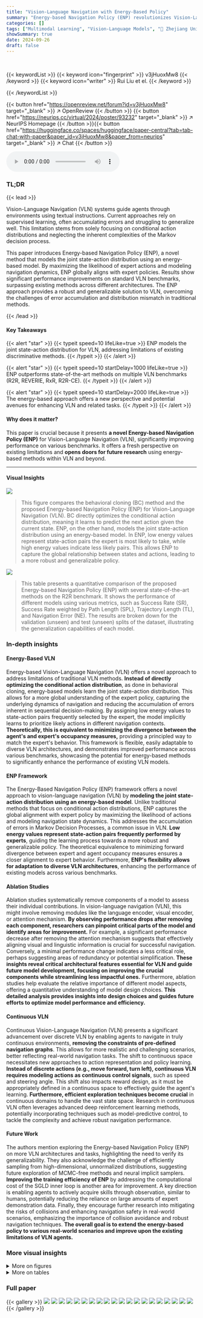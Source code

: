 ```yaml
---
title: "Vision-Language Navigation with Energy-Based Policy"
summary: "Energy-based Navigation Policy (ENP) revolutionizes Vision-Language Navigation by modeling joint state-action distributions, achieving superior performance across diverse benchmarks."
categories: []
tags: ["Multimodal Learning", "Vision-Language Models", "🏢 Zhejiang University",]
showSummary: true
date: 2024-09-26
draft: false
---
```


<br>

{{< keywordList >}}
{{< keyword icon="fingerprint" >}} v3jHuoxMw8 {{< /keyword >}}
{{< keyword icon="writer" >}} Rui Liu et el. {{< /keyword >}}
 
{{< /keywordList >}}

{{< button href="https://openreview.net/forum?id=v3jHuoxMw8" target="_blank" >}}
↗ OpenReview
{{< /button >}}
{{< button href="https://neurips.cc/virtual/2024/poster/93232" target="_blank" >}}
↗ NeurIPS Homepage
{{< /button >}}{{< button href="https://huggingface.co/spaces/huggingface/paper-central?tab=tab-chat-with-paper&paper_id=v3jHuoxMw8&paper_from=neurips" target="_blank" >}}
↗ Chat
{{< /button >}}



<audio controls>
    <source src="https://ai-paper-reviewer.com/v3jHuoxMw8/podcast.wav" type="audio/wav">
    Your browser does not support the audio element.
</audio>


### TL;DR


{{< lead >}}

Vision-Language Navigation (VLN) systems guide agents through environments using textual instructions.  Current approaches rely on supervised learning, often accumulating errors and struggling to generalize well. This limitation stems from solely focusing on conditional action distributions and neglecting the inherent complexities of the Markov decision process. 

This paper introduces Energy-based Navigation Policy (ENP), a novel method that models the joint state-action distribution using an energy-based model.  By maximizing the likelihood of expert actions and modeling navigation dynamics, ENP globally aligns with expert policies.  Results show significant performance improvements on standard VLN benchmarks, surpassing existing methods across different architectures.  The ENP approach provides a robust and generalizable solution to VLN, overcoming the challenges of error accumulation and distribution mismatch in traditional methods. 

{{< /lead >}}


#### Key Takeaways

{{< alert "star" >}}
{{< typeit speed=10 lifeLike=true >}} ENP models the joint state-action distribution for VLN, addressing limitations of existing discriminative methods. {{< /typeit >}}
{{< /alert >}}

{{< alert "star" >}}
{{< typeit speed=10 startDelay=1000 lifeLike=true >}} ENP outperforms state-of-the-art methods on multiple VLN benchmarks (R2R, REVERIE, RxR, R2R-CE). {{< /typeit >}}
{{< /alert >}}

{{< alert "star" >}}
{{< typeit speed=10 startDelay=2000 lifeLike=true >}} The energy-based approach offers a new perspective and potential avenues for enhancing VLN and related tasks. {{< /typeit >}}
{{< /alert >}}

#### Why does it matter?
This paper is crucial because it presents **a novel Energy-based Navigation Policy (ENP)** for Vision-Language Navigation (VLN), significantly improving performance on various benchmarks.  It offers a fresh perspective on existing limitations and **opens doors for future research** using energy-based methods within VLN and beyond.

------
#### Visual Insights



![](https://ai-paper-reviewer.com/v3jHuoxMw8/figures_1_1.jpg)

> This figure compares the behavioral cloning (BC) method and the proposed Energy-based Navigation Policy (ENP) for Vision-Language Navigation (VLN).  BC directly optimizes the conditional action distribution, meaning it learns to predict the next action given the current state.  ENP, on the other hand, models the joint state-action distribution using an energy-based model. In ENP, low energy values represent state-action pairs the expert is most likely to take, while high energy values indicate less likely pairs. This allows ENP to capture the global relationship between states and actions, leading to a more robust and generalizable policy.





![](https://ai-paper-reviewer.com/v3jHuoxMw8/tables_6_1.jpg)

> This table presents a quantitative comparison of the proposed Energy-based Navigation Policy (ENP) with several state-of-the-art methods on the R2R benchmark.  It shows the performance of different models using various metrics, such as Success Rate (SR), Success Rate weighted by Path Length (SPL), Trajectory Length (TL), and Navigation Error (NE). The results are broken down for the validation (unseen) and test (unseen) splits of the dataset, illustrating the generalization capabilities of each model.





### In-depth insights


#### Energy-Based VLN
Energy-based Vision-Language Navigation (VLN) offers a novel approach to address limitations of traditional VLN methods.  **Instead of directly optimizing the conditional action distribution**, as done in behavioral cloning, energy-based models learn the joint state-action distribution. This allows for a more global understanding of the expert policy, capturing the underlying dynamics of navigation and reducing the accumulation of errors inherent in sequential decision-making. By assigning low energy values to state-action pairs frequently selected by the expert, the model implicitly learns to prioritize likely actions in different navigation contexts.  **Theoretically, this is equivalent to minimizing the divergence between the agent's and expert's occupancy measures,** providing a principled way to match the expert's behavior.  This framework is flexible, easily adaptable to diverse VLN architectures, and demonstrates improved performance across various benchmarks, showcasing the potential for energy-based methods to significantly enhance the performance of existing VLN models.

#### ENP Framework
The Energy-Based Navigation Policy (ENP) framework offers a novel approach to vision-language navigation (VLN) by **modeling the joint state-action distribution using an energy-based model**. Unlike traditional methods that focus on conditional action distributions, ENP captures the global alignment with expert policy by maximizing the likelihood of actions and modeling navigation state dynamics. This addresses the accumulation of errors in Markov Decision Processes, a common issue in VLN.  **Low energy values represent state-action pairs frequently performed by experts**, guiding the learning process towards a more robust and generalizable policy.  The theoretical equivalence to minimizing forward divergence between expert and agent occupancy measures ensures a closer alignment to expert behavior.  Furthermore, **ENP's flexibility allows for adaptation to diverse VLN architectures**, enhancing the performance of existing models across various benchmarks.

#### Ablation Studies
Ablation studies systematically remove components of a model to assess their individual contributions.  In vision-language navigation (VLN), this might involve removing modules like the language encoder, visual encoder, or attention mechanism. **By observing performance drops after removing each component, researchers can pinpoint critical parts of the model and identify areas for improvement.**  For example, a significant performance decrease after removing the attention mechanism suggests that effectively aligning visual and linguistic information is crucial for successful navigation. Conversely, a minimal performance change indicates a less critical role, perhaps suggesting areas of redundancy or potential simplification.  **These insights reveal critical architectural features essential for VLN and guide future model development, focusing on improving the crucial components while streamlining less impactful ones.**  Furthermore, ablation studies help evaluate the relative importance of different model aspects, offering a quantitative understanding of model design choices. **This detailed analysis provides insights into design choices and guides future efforts to optimize model performance and efficiency.**

#### Continuous VLN
Continuous Vision-Language Navigation (VLN) presents a significant advancement over discrete VLN by enabling agents to navigate in truly continuous environments, **removing the constraints of pre-defined navigation graphs**. This allows for more realistic and challenging scenarios, better reflecting real-world navigation tasks.  The shift to continuous space necessitates new approaches to action representation and policy learning.  **Instead of discrete actions (e.g., move forward, turn left), continuous VLN requires modeling actions as continuous control signals**, such as speed and steering angle.  This shift also impacts reward design, as it must be appropriately defined in a continuous space to effectively guide the agent's learning.  **Furthermore, efficient exploration techniques become crucial** in continuous domains to handle the vast state space.  Research in continuous VLN often leverages advanced deep reinforcement learning methods, potentially incorporating techniques such as model-predictive control, to tackle the complexity and achieve robust navigation performance.

#### Future Work
The authors mention exploring the Energy-based Navigation Policy (ENP) on more VLN architectures and tasks, highlighting the need to verify its generalizability.  They also acknowledge the challenge of efficiently sampling from high-dimensional, unnormalized distributions, suggesting future exploration of MCMC-free methods and neural implicit samplers.  **Improving the training efficiency of ENP** by addressing the computational cost of the SGLD inner loop is another area for improvement.  A key direction is enabling agents to actively acquire skills through observation, similar to humans, potentially reducing the reliance on large amounts of expert demonstration data. Finally, they encourage further research into mitigating the risks of collisions and enhancing navigation safety in real-world scenarios, emphasizing the importance of collision avoidance and robust navigation techniques.  **The overall goal is to extend the energy-based policy to various real-world scenarios and improve upon the existing limitations of VLN agents.**


### More visual insights

<details>
<summary>More on figures
</summary>


![](https://ai-paper-reviewer.com/v3jHuoxMw8/figures_3_1.jpg)

> The figure illustrates the Energy-based Navigation Policy (ENP) framework.  It shows how, at each time step, the agent takes in an instruction, current observation, and past navigation history. This information is processed by a cross-modal state encoder to produce a state representation.  This representation is then used by an action classifier to predict the next action.  Critically, ENP incorporates a marginal state memory and uses Stochastic Gradient Langevin Dynamics (SGLD) to optimize both the cross-entropy loss of the action prediction and a marginal state matching loss, ensuring alignment with the expert's navigation policy.


![](https://ai-paper-reviewer.com/v3jHuoxMw8/figures_7_1.jpg)

> This figure compares the qualitative results of the proposed Energy-based Navigation Policy (ENP) and the existing DUET method on the R2R benchmark.  Two examples are shown. In (a), DUET fails to reach the correct room, while ENP successfully navigates to the goal, highlighting ENP's improved decision-making abilities. In (b), both methods fail because of partial observability and occlusion in the environment; this emphasizes the challenges of VLN.


![](https://ai-paper-reviewer.com/v3jHuoxMw8/figures_14_1.jpg)

> This figure illustrates the Energy-based Navigation Policy (ENP) framework.  The agent receives an instruction, observes the environment, and uses its history to predict its next action. The ENP model learns by optimizing both a cross-entropy loss (L1) and a marginal state matching loss (Ls) using Stochastic Gradient Langevin Dynamics (SGLD) sampling and a marginal state memory to improve sampling efficiency. This contrasts with previous methods that only focus on the conditional action distribution. 


</details>




<details>
<summary>More on tables
</summary>


![](https://ai-paper-reviewer.com/v3jHuoxMw8/tables_6_2.jpg)
> This table presents a quantitative comparison of the proposed Energy-based Navigation Policy (ENP) method against other state-of-the-art methods on the REVERIE dataset.  It shows the performance of different models across various metrics, including Trajectory Length (TL), Oracle Success Rate (OSR), Success Rate (SR), Success Rate weighted by Path Length (SPL), Remote Grounding Success rate (RGS), and Remote Grounding Success weighted by Path Length (RGSPL). The results are broken down for both the validation unseen and test unseen sets, illustrating the generalization ability of the models.

![](https://ai-paper-reviewer.com/v3jHuoxMw8/tables_7_1.jpg)
> This table presents a quantitative comparison of the proposed Energy-based Navigation Policy (ENP) method with several existing state-of-the-art Vision-Language Navigation (VLN) models on the R2R-CE benchmark.  It shows the performance of each method across different metrics (TL: Trajectory Length, NE: Navigation Error, OSR: Oracle Success Rate, SR: Success Rate, SPL: Success Rate weighted by Path Length) for three different splits of the dataset (val seen, val unseen, test unseen).  The results demonstrate the improvement achieved by incorporating ENP.

![](https://ai-paper-reviewer.com/v3jHuoxMw8/tables_7_2.jpg)
> This table presents a quantitative comparison of different models' performance on the RxR-CE benchmark.  The metrics used are Navigation Error (NE), Success Rate (SR), Success rate weighted by Path Length (SPL), Normalized Dynamic Time Wrapping (NDTW), and NDTW penalized by SR (SDTW).  Lower NE is better, while higher values for SR, SPL, NDTW, and SDTW are preferred. The table compares the performance of several models, including ENP-ETPNav (the proposed model in this paper), on both seen and unseen splits of the RxR-CE dataset, providing a comprehensive comparison.

![](https://ai-paper-reviewer.com/v3jHuoxMw8/tables_8_1.jpg)
> This ablation study investigates the impact of using only the discriminative action loss (Lπ) versus using both the discriminative action loss and the marginal state distribution matching loss (Lπ + Ls) on the performance of the Energy-based Navigation Policy (ENP) model.  Results are shown for two different VLN architectures, VLNOBERT and DUET&ETPNav, on the R2R and R2R-CE validation sets.  Success Rate (SR) and Success Rate weighted by Path Length (SPL) are used to evaluate performance.

![](https://ai-paper-reviewer.com/v3jHuoxMw8/tables_8_2.jpg)
> This table presents an ablation study on the effect of step size and Gaussian noise in the Stochastic Gradient Langevin Dynamics (SGLD) sampler used in the Energy-based Navigation Policy (ENP) framework.  The study investigates the impact of different step sizes (€) and noise variances (Var(ξ)) on the performance of the ENP model for two different VLN datasets: R2R and R2R-CE.  The results show the sensitivity or insensitivity of the model to changes in these hyperparameters.

![](https://ai-paper-reviewer.com/v3jHuoxMw8/tables_8_3.jpg)
> This table presents the ablation study on the number of SGLD (Stochastic Gradient Langevin Dynamics) iterations performed per training step. It shows how the Success Rate (SR) and Success Rate weighted by Path Length (SPL) metrics are affected by varying the number of iterations (I, Ipre, Ifit) for different VLN models on R2R and R2R-CE datasets.

![](https://ai-paper-reviewer.com/v3jHuoxMw8/tables_8_4.jpg)
> This table compares the performance of ENP and AIRL on VLNOBERT [4] architecture for R2R and R2R-CE datasets.  It shows success rate (SR) and success rate weighted by path length (SPL) for both validation sets. The results indicate that ENP outperforms AIRL on both datasets.

</details>




### Full paper

{{< gallery >}}
<img src="https://ai-paper-reviewer.com/v3jHuoxMw8/1.png" class="grid-w50 md:grid-w33 xl:grid-w25" />
<img src="https://ai-paper-reviewer.com/v3jHuoxMw8/2.png" class="grid-w50 md:grid-w33 xl:grid-w25" />
<img src="https://ai-paper-reviewer.com/v3jHuoxMw8/3.png" class="grid-w50 md:grid-w33 xl:grid-w25" />
<img src="https://ai-paper-reviewer.com/v3jHuoxMw8/4.png" class="grid-w50 md:grid-w33 xl:grid-w25" />
<img src="https://ai-paper-reviewer.com/v3jHuoxMw8/5.png" class="grid-w50 md:grid-w33 xl:grid-w25" />
<img src="https://ai-paper-reviewer.com/v3jHuoxMw8/6.png" class="grid-w50 md:grid-w33 xl:grid-w25" />
<img src="https://ai-paper-reviewer.com/v3jHuoxMw8/7.png" class="grid-w50 md:grid-w33 xl:grid-w25" />
<img src="https://ai-paper-reviewer.com/v3jHuoxMw8/8.png" class="grid-w50 md:grid-w33 xl:grid-w25" />
<img src="https://ai-paper-reviewer.com/v3jHuoxMw8/9.png" class="grid-w50 md:grid-w33 xl:grid-w25" />
<img src="https://ai-paper-reviewer.com/v3jHuoxMw8/10.png" class="grid-w50 md:grid-w33 xl:grid-w25" />
<img src="https://ai-paper-reviewer.com/v3jHuoxMw8/11.png" class="grid-w50 md:grid-w33 xl:grid-w25" />
<img src="https://ai-paper-reviewer.com/v3jHuoxMw8/12.png" class="grid-w50 md:grid-w33 xl:grid-w25" />
<img src="https://ai-paper-reviewer.com/v3jHuoxMw8/13.png" class="grid-w50 md:grid-w33 xl:grid-w25" />
<img src="https://ai-paper-reviewer.com/v3jHuoxMw8/14.png" class="grid-w50 md:grid-w33 xl:grid-w25" />
<img src="https://ai-paper-reviewer.com/v3jHuoxMw8/15.png" class="grid-w50 md:grid-w33 xl:grid-w25" />
<img src="https://ai-paper-reviewer.com/v3jHuoxMw8/16.png" class="grid-w50 md:grid-w33 xl:grid-w25" />
<img src="https://ai-paper-reviewer.com/v3jHuoxMw8/17.png" class="grid-w50 md:grid-w33 xl:grid-w25" />
<img src="https://ai-paper-reviewer.com/v3jHuoxMw8/18.png" class="grid-w50 md:grid-w33 xl:grid-w25" />
<img src="https://ai-paper-reviewer.com/v3jHuoxMw8/19.png" class="grid-w50 md:grid-w33 xl:grid-w25" />
<img src="https://ai-paper-reviewer.com/v3jHuoxMw8/20.png" class="grid-w50 md:grid-w33 xl:grid-w25" />
{{< /gallery >}}